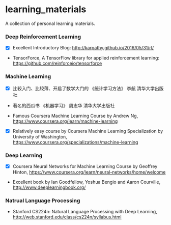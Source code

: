 # learning_materials

A collection of personal learning materials.


### Deep Reinforcement Learning

- [x] Excellent Introductory Blog: http://karpathy.github.io/2016/05/31/rl/

* TensorForce, A TensorFlow library for applied reinforcement learning: https://github.com/reinforceio/tensorforce


### Machine Learning

- [x] 比较入门、比较薄、开启了数学大门的 《统计学习方法》 李航 清华大学出版社 

* 著名的西瓜书 《机器学习》 周志华 清华大学出版社

* Famous Coursera Machine Learning Course by Andrew Ng, https://www.coursera.org/learn/machine-learning

- [x] Relatively easy course by Coursera Machine Learning Specialization by University of Washington, https://www.coursera.org/specializations/machine-learning


### Deep Learning

- [x] Coursera Neural Networks for Machine Learning Course by Geoffrey Hinton, https://www.coursera.org/learn/neural-networks/home/welcome

* Excellent book <Deep Learning> by Ian Goodfellow, Yoshua Bengio and Aaron Courville, http://www.deeplearningbook.org/


### Natrual Language Processing

* Stanford CS224n: Natural Language Processing with Deep Learning, http://web.stanford.edu/class/cs224n/syllabus.html
